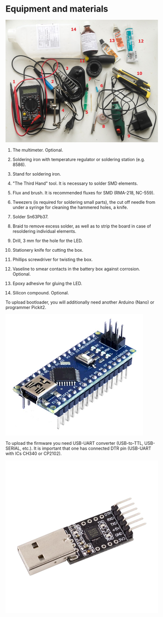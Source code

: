 # Equipment and materials

![](/img/equip.jpg?raw=true)

1. The multimeter. Optional.

2. Soldering iron with temperature regulator or soldering station (e.g. 8586).

3. Stand for soldering iron.

4. "The Third Hand" tool. It is necessary to solder SMD elements.

5. Flux and brush. It is recommended fluxes for SMD (RMA-218, NC-559).

6. Tweezers (is required for soldering small parts), the cut off needle from under a syringe for cleaning the hammered holes, a knife.

7. Solder Sn63Pb37.

8. Braid to remove excess solder, as well as to strip the board in case of resoldering individual elements.

9. Drill, 3 mm for the hole for the LED.

10. Stationery knife for cutting the box.

11. Phillips screwdriver for twisting the box.

12. Vaseline to smear contacts in the battery box against corrosion. Optional.

13. Epoxy adhesive for gluing the LED.

14. Silicon compound. Optional.


To upload bootloader, you will additionally need another Arduino (Nano) or programmer Pickit2.

![](/img/nano.jpg?raw=true "Arduino Nano")

To upload the firmware you need USB-UART converter (USB-to-TTL, USB-SERIAL, etc.).
It is important that one has connected DTR pin (USB-UART with ICs CH340 or CP2102).

![](/img/UsbToTtl.jpg?raw=true)

